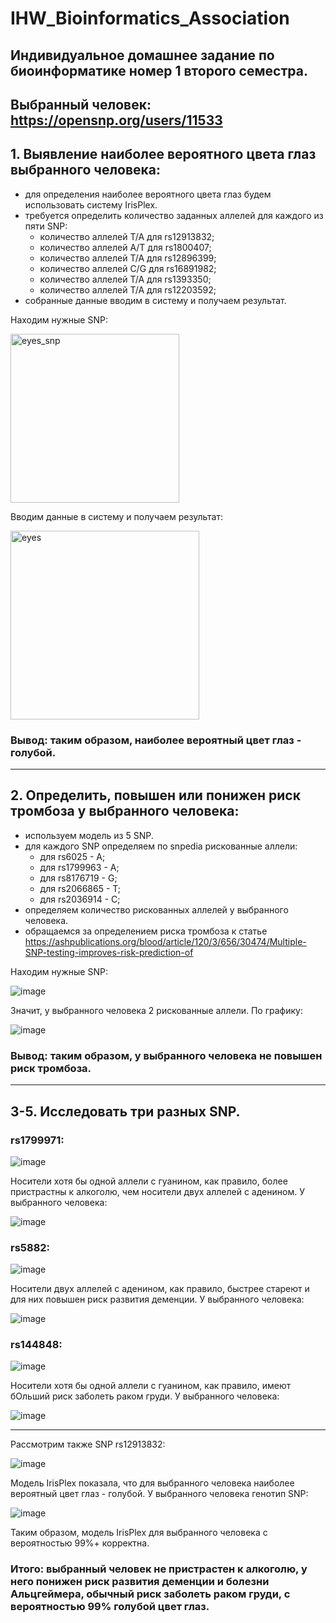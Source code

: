 # IHW_Bioinformatics_Association
Индивидуальное домашнее задание по биоинформатике номер 1 второго семестра.
--
## Выбранный человек: https://opensnp.org/users/11533
## 1. Выявление наиболее вероятного цвета глаз выбранного человека:
- для определения наиболее вероятного цвета глаз будем использовать систему IrisPlex.
- требуется определить количество заданных аллелей для каждого из пяти SNP:
  - количество аллелей T/A для rs12913832;
  - количество аллелей A/T для rs1800407;
  - количество аллелей T/A для rs12896399;
  - количество аллелей C/G для rs16891982;
  - количество аллелей T/A для rs1393350;
  - количество аллелей T/A для rs12203592;
- собранные данные вводим в систему и получаем результат.

Находим нужные SNP:

<img width="270" alt="eyes_snp" src="https://user-images.githubusercontent.com/45789410/222233569-f3ce0b45-6da4-40fb-8f16-3e5fdaa1f165.png">

Вводим данные в систему и получаем результат:

<img width="302" alt="eyes" src="https://user-images.githubusercontent.com/45789410/222233771-7e2ba1c3-efc1-498f-b363-63a40e32824f.png">

### Вывод: таким образом, наиболее вероятный цвет глаз - голубой.
---
## 2. Определить, повышен или понижен риск тромбоза у выбранного человека:
- используем модель из 5 SNP.
- для каждого SNP определяем по snpedia рискованные аллели:
  - для rs6025 - A;
  - для rs1799963 - A;
  - для rs8176719 - G;
  - для rs2066865 - T;
  - для rs2036914 - C;
 - определяем количество рискованных аллелей у выбранного человека.
 - обращаемся за определением риска тромбоза к статье https://ashpublications.org/blood/article/120/3/656/30474/Multiple-SNP-testing-improves-risk-prediction-of
 
 Находим нужные SNP:
 
 ![image](https://user-images.githubusercontent.com/45789410/222235657-27aa07f6-aea3-4034-9d34-e8c7ef3dc109.png)

Значит, у выбранного человека 2 рискованные аллели. По графику:

![image](https://user-images.githubusercontent.com/45789410/222236500-cd273c84-1819-49c2-96e6-9cd91d4ac7f6.png)

### Вывод: таким образом, у выбранного человека не повышен риск тромбоза.
---
## 3-5. Исследовать три разных SNP.
### rs1799971: 

![image](https://user-images.githubusercontent.com/45789410/222237528-30989d25-362d-4b69-ba0a-6ef751013ec0.png)

Носители хотя бы одной аллели с гуанином, как правило, более пристрастны к алкоголю, чем носители двух аллелей с аденином. У выбранного человека:

![image](https://user-images.githubusercontent.com/45789410/222237905-b1ef764d-75ca-4f7b-b7b6-a61f483250dd.png)

### rs5882:

![image](https://user-images.githubusercontent.com/45789410/222238069-571cc9ca-36b4-4b35-a568-4f0f43a641a2.png)

Носители двух аллелей с аденином, как правило, быстрее стареют и для них повышен риск развития деменции. У выбранного человека:

![image](https://user-images.githubusercontent.com/45789410/222238597-a8b31e2c-7675-439a-818b-fbcb732ac580.png)

### rs144848:

![image](https://user-images.githubusercontent.com/45789410/222238840-4480f2b6-1841-44d0-ab5a-af71c38b82d7.png)

Носители хотя бы одной аллели с гуанином, как правило, имеют бОльший риск заболеть раком груди. У выбранного человека:

![image](https://user-images.githubusercontent.com/45789410/222239187-352f9e51-1d84-4301-a8bb-dee29f18034e.png)

---
Рассмотрим также SNP rs12913832:

![image](https://user-images.githubusercontent.com/45789410/222239336-9fd92252-5169-4a2c-a701-5b09dd2d5837.png)

Модель IrisPlex показала, что для выбранного человека наиболее вероятный цвет глаз - голубой. У выбранного человека генотип SNP:

![image](https://user-images.githubusercontent.com/45789410/222239553-2b917869-afba-4792-9797-87c69f02649b.png)

Таким образом, модель IrisPlex для выбранного человека с вероятностью 99%+ корректна.

### Итого: выбранный человек не пристрастен к алкоголю, у него понижен риск развития деменции и болезни Альцгеймера, обычный риск заболеть раком груди, с вероятностью 99% голубой цвет глаз.
